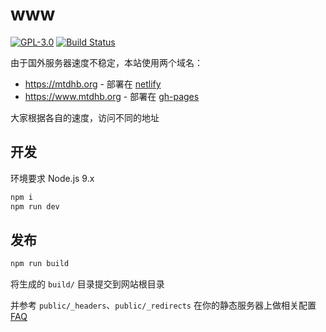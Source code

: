 # www

[![GPL-3.0](https://img.shields.io/badge/license-GPL--3.0-blue.svg)](LICENSE)
[![Build Status](https://travis-ci.org/mtdhb/www.svg?branch=master)](https://travis-ci.org/mtdhb/www)

由于国外服务器速度不稳定，本站使用两个域名：

- <https://mtdhb.org> - 部署在 [netlify](https://app.netlify.com)
- <https://www.mtdhb.org> - 部署在 [gh-pages](https://pages.github.com)

大家根据各自的速度，访问不同的地址

## 开发

环境要求 Node.js 9.x

```bash
npm i
npm run dev
```

## 发布

```bash
npm run build
```

将生成的 `build/` 目录提交到网站根目录

并参考 `public/_headers`、`public/_redirects` 在你的静态服务器上做相关配置 [FAQ](https://github.com/mtdhb/mtdhb/issues/135)
